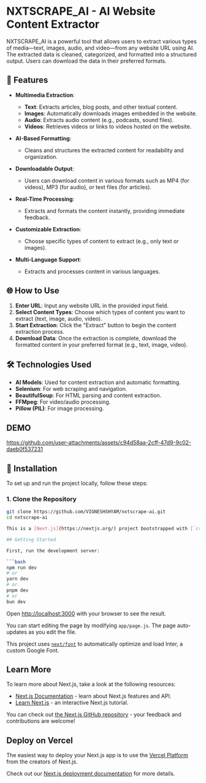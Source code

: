 # NXTSCRAPE_AI - AI Website Content Extractor

NXTSCRAPE_AI is a powerful tool that allows users to extract various types of media—text, images, audio, and video—from any website URL using AI. The extracted data is cleaned, categorized, and formatted into a structured output. Users can download the data in their preferred formats.

## 🚀 Features

- **Multimedia Extraction**: 
  - **Text**: Extracts articles, blog posts, and other textual content.
  - **Images**: Automatically downloads images embedded in the website.
  - **Audio**: Extracts audio content (e.g., podcasts, sound files).
  - **Videos**: Retrieves videos or links to videos hosted on the website.
  
- **AI-Based Formatting**: 
  - Cleans and structures the extracted content for readability and organization.
  
- **Downloadable Output**:
  - Users can download content in various formats such as MP4 (for videos), MP3 (for audio), or text files (for articles).
  
- **Real-Time Processing**: 
  - Extracts and formats the content instantly, providing immediate feedback.
  
- **Customizable Extraction**: 
  - Choose specific types of content to extract (e.g., only text or images).
  
- **Multi-Language Support**:
  - Extracts and processes content in various languages.
  
## 🌐 How to Use

1. **Enter URL**: Input any website URL in the provided input field.
2. **Select Content Types**: Choose which types of content you want to extract (text, image, audio, video).
3. **Start Extraction**: Click the "Extract" button to begin the content extraction process.
4. **Download Data**: Once the extraction is complete, download the formatted content in your preferred format (e.g., text, image, video).

## 🛠️ Technologies Used

- **AI Models**: Used for content extraction and automatic formatting.
- **Selenium**: For web scraping and navigation.
- **BeautifulSoup**: For HTML parsing and content extraction.
- **FFMpeg**: For video/audio processing.
- **Pillow (PIL)**: For image processing.



## DEMO

https://github.com/user-attachments/assets/c94d58aa-2cff-47d9-9c02-daeb0f537231

## 📝 Installation

To set up and run the project locally, follow these steps:

### 1. Clone the Repository
```bash
git clone https://github.com/VIGNESHSHYAM/nxtscrape-ai.git
cd nxtscrape-ai

This is a [Next.js](https://nextjs.org/) project bootstrapped with [`create-next-app`](https://github.com/vercel/next.js/tree/canary/packages/create-next-app).

## Getting Started

First, run the development server:

```bash
npm run dev
# or
yarn dev
# or
pnpm dev
# or
bun dev
```

Open [http://localhost:3000](http://localhost:3000) with your browser to see the result.

You can start editing the page by modifying `app/page.js`. The page auto-updates as you edit the file.

This project uses [`next/font`](https://nextjs.org/docs/basic-features/font-optimization) to automatically optimize and load Inter, a custom Google Font.

## Learn More

To learn more about Next.js, take a look at the following resources:

- [Next.js Documentation](https://nextjs.org/docs) - learn about Next.js features and API.
- [Learn Next.js](https://nextjs.org/learn) - an interactive Next.js tutorial.

You can check out [the Next.js GitHub repository](https://github.com/vercel/next.js/) - your feedback and contributions are welcome!

## Deploy on Vercel

The easiest way to deploy your Next.js app is to use the [Vercel Platform](https://vercel.com/new?utm_medium=default-template&filter=next.js&utm_source=create-next-app&utm_campaign=create-next-app-readme) from the creators of Next.js.

Check out our [Next.js deployment documentation](https://nextjs.org/docs/deployment) for more details.
